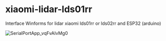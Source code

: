 # xiaomi-lidar-lds01rr
Interface Winforms for lidar xiaomi lds01rr or lds02rr and ESP32 (arduino)

![SerialPortApp_vqFvAIvMg0](https://github.com/user-attachments/assets/6e7169cd-580b-4461-8390-c87c933b32db)
